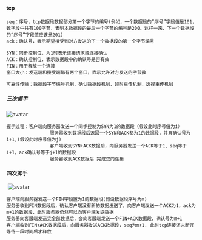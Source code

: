 #### tcp

    seq：序号，tcp数据段数据部分第一个字节的编号(例如，一个数据段的“序号”字段值是101，数字段中共有100字节，表明本数据段的最后一个字节的编号是200。这样一来，下一个数据段的“序号”字段值应该是201)
    ack：确认号，表示期望接受到对方发送的下一个数据段的第一个字节编号

    SYN：同步控制位，为1时表示连接请求或连接确认
    ACK：确认控制位，表示数据段中的确认号是否有效
    FIN：用于释放一个连接
    窗口大小：发送端和接受端都有两个窗口，表示允许对方发送的字节数

    可靠性传输：数据段字节编号机制，确认数据段机制，超时重传机制，选择重传机制



##### 三次握手

![avatar](https://timgsa.baidu.com/timg?image&quality=80&size=b9999_10000&sec=1600159568855&di=e5bfdf7c6c79a780d1ebc491f8abef61&imgtype=0&src=http%3A%2F%2Fpics6.baidu.com%2Ffeed%2F9d82d158ccbf6c819624f31141341c3332fa40cd.jpeg%3Ftoken%3D9dca9d2f40a953f4b671e80c2cad7dc4)

    握手过程：客户端向服务器发送一个同步控制为SYN为1的数据段（假设此时序号值为i）
    				服务器收到数据段后返回一个SYN和ACK都为1的数据段，并且确认号为i+1,(假设此时序号值为j)
    				客户端收到SYN+ACK数据后，向服务器发送一个ACK等于1、seq等于i+1，ack确认号等于j+1的数据段
    				服务器收到ACK数据后 完成双向连接

   

#### 四次挥手

​	![avatar](https://timgsa.baidu.com/timg?image&quality=80&size=b9999_10000&sec=1600162908192&di=a3a663bd98b28245e352a00e5716fadf&imgtype=0&src=http%3A%2F%2Fimg2.imgtn.bdimg.com%2Fit%2Fu%3D499191382%2C45179366%26fm%3D214%26gp%3D0.jpg)

    客户端向服务器发送一个FIN字段置为1的数据段(假设数据段序号为m)
    服务器收到FIN数据段后，确认客户端没有新的数据发送了，向客户端发送一个ACK为1，ack为m+1的数据段，此时服务器仍然可以向客户端发送数据
    服务器向客服端发送完全部数据后，会向客服端发送一个FIN+ACK数据段，确认号为m+1
    客户端收到FIN+ACK数据段后，向服务器发送ACK数据段，seq为m+1. 此时tcp连接还未断开等待一段时间后才释放 

